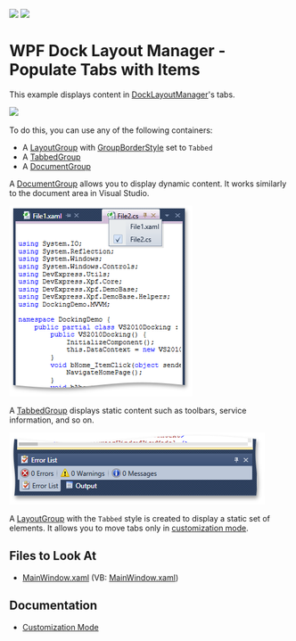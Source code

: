 <!-- default badges list -->
[![](https://img.shields.io/badge/Open_in_DevExpress_Support_Center-FF7200?style=flat-square&logo=DevExpress&logoColor=white)](https://supportcenter.devexpress.com/ticket/details/T326792)
[![](https://img.shields.io/badge/📖_How_to_use_DevExpress_Examples-e9f6fc?style=flat-square)](https://docs.devexpress.com/GeneralInformation/403183)
<!-- default badges end -->
# WPF Dock Layout Manager - Populate Tabs with Items

This example displays content in [DockLayoutManager](https://docs.devexpress.com/WPF/DevExpress.Xpf.Docking.DockLayoutManager)'s tabs.


<img src="https://user-images.githubusercontent.com/12169834/175351620-63365ade-c0a0-4bd0-ac6c-0907dd5a3647.png" width=525px/>

To do this, you can use any of the following containers:

- A [LayoutGroup](https://docs.devexpress.com/WPF/DevExpress.Xpf.Docking.LayoutGroup) with [GroupBorderStyle](https://docs.devexpress.com/WPF/DevExpress.Xpf.Docking.LayoutGroup.GroupBorderStyle) set to `Tabbed`
- A [TabbedGroup](https://docs.devexpress.com/WPF/DevExpress.Xpf.Docking.TabbedGroup)
- A [DocumentGroup](https://docs.devexpress.com/WPF/DevExpress.Xpf.Docking.DocumentGroup)

A [DocumentGroup](https://docs.devexpress.com/WPF/DevExpress.Xpf.Docking.DocumentGroup) allows you to display dynamic content. It works similarly to the document area in Visual Studio.

![](https://raw.githubusercontent.com/DevExpress-Examples/how-to-display-items-in-tabs-t326792/15.1.3+/media/cdfa2c50-a7ba-11e5-80bf-00155d62480c.png)

A [TabbedGroup](https://docs.devexpress.com/WPF/DevExpress.Xpf.Docking.TabbedGroup) displays static content such as toolbars, service information, and so on.

![](https://raw.githubusercontent.com/DevExpress-Examples/how-to-display-items-in-tabs-t326792/15.1.3+/media/e2d07c56-a7ba-11e5-80bf-00155d62480c.png)

A [LayoutGroup](https://docs.devexpress.com/WPF/DevExpress.Xpf.Docking.LayoutGroup) with the `Tabbed` style is created to display a static set of elements. It allows you to move tabs only in [customization mode](https://docs.devexpress.com/WPF/7222/controls-and-libraries/layout-management/dock-windows/layout-functionality/customization-mode).

<!-- default file list -->
## Files to Look At

* [MainWindow.xaml](./CS/MainWindow.xaml) (VB: [MainWindow.xaml](./VB/MainWindow.xaml))
<!-- default file list end -->

## Documentation

- [Customization Mode](https://docs.devexpress.com/WPF/7222/controls-and-libraries/layout-management/dock-windows/layout-functionality/customization-mode)
